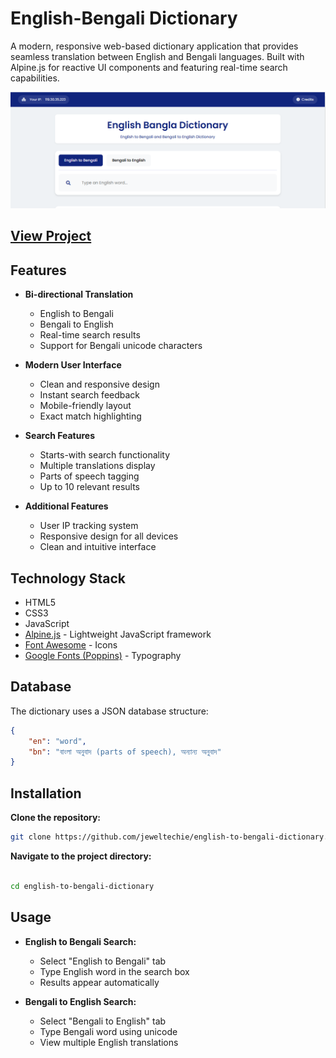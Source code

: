 # English-Bengali Dictionary

A modern, responsive web-based dictionary application that provides seamless translation between English and Bengali languages. Built with Alpine.js for reactive UI components and featuring real-time search capabilities.

![Dictionary Preview](preview.png)

## [View Project](https://github.com/jeweltechie/english-to-bengali-dictionary)

## Features

- **Bi-directional Translation**
  - English to Bengali
  - Bengali to English
  - Real-time search results
  - Support for Bengali unicode characters

- **Modern User Interface**
  - Clean and responsive design
  - Instant search feedback
  - Mobile-friendly layout
  - Exact match highlighting

- **Search Features**
  - Starts-with search functionality
  - Multiple translations display
  - Parts of speech tagging
  - Up to 10 relevant results

- **Additional Features**
  - User IP tracking system
  - Responsive design for all devices
  - Clean and intuitive interface

## Technology Stack

- HTML5
- CSS3
- JavaScript
- [Alpine.js](https://alpinejs.dev/) - Lightweight JavaScript framework
- [Font Awesome](https://fontawesome.com/) - Icons
- [Google Fonts (Poppins)](https://fonts.google.com/specimen/Poppins) - Typography

## Database

The dictionary uses a JSON database structure:
```json
{
    "en": "word",
    "bn": "বাংলা অনুবাদ (parts of speech), অন্যান্য অনুবাদ"
}
```
## Installation

 **Clone the repository:**

 ```sh
git clone https://github.com/jeweltechie/english-to-bengali-dictionary.git
```

 **Navigate to the project directory:**
   ```sh
   
cd english-to-bengali-dictionary
```
## Usage

- **English to Bengali Search:**
  - Select "English to Bengali" tab
  - Type English word in the search box
  - Results appear automatically

- **Bengali to English Search:**
  - Select "Bengali to English" tab
  - Type Bengali word using unicode
  - View multiple English translations


